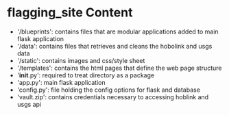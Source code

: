 # flagging_site Content 

  - '/blueprints': contains files that are modular applications added to main flask application
  - '/data': contains files that retrieves and cleans the hobolink and usgs data
  - '/static': contains images and css/style sheet
  - '/templates': contains the html pages that define the web page structure
  - '__init__.py': required to treat directory as a package
  - 'app.py': main flask application
  - 'config.py': file holding the config options for flask and database
  - 'vault.zip': contains credentials necessary to accessing hoblink and usgs api 
